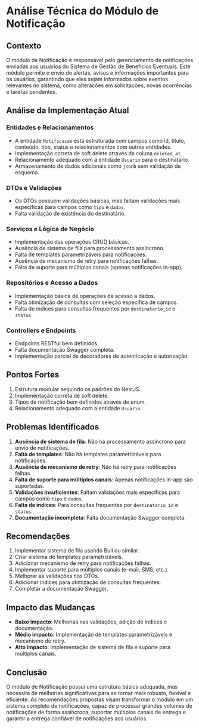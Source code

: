 # Análise Técnica do Módulo de Notificação

## Contexto

O módulo de Notificação é responsável pelo gerenciamento de notificações enviadas aos usuários do Sistema de Gestão de Benefícios Eventuais. Este módulo permite o envio de alertas, avisos e informações importantes para os usuários, garantindo que eles sejam informados sobre eventos relevantes no sistema, como alterações em solicitações, novas ocorrências e tarefas pendentes.

## Análise da Implementação Atual

### Entidades e Relacionamentos

- A entidade `Notificacao` está estruturada com campos como id, título, conteúdo, tipo, status e relacionamentos com outras entidades.
- Implementação correta de soft delete através da coluna `deleted_at`.
- Relacionamento adequado com a entidade `Usuario` para o destinatário.
- Armazenamento de dados adicionais como `jsonb` sem validação de esquema.

### DTOs e Validações

- Os DTOs possuem validações básicas, mas faltam validações mais específicas para campos como `tipo` e `dados`.
- Falta validação de existência do destinatário.

### Serviços e Lógica de Negócio

- Implementação das operações CRUD básicas.
- Ausência de sistema de fila para processamento assíncrono.
- Falta de templates parametrizáveis para notificações.
- Ausência de mecanismo de retry para notificações falhas.
- Falta de suporte para múltiplos canais (apenas notificações in-app).

### Repositórios e Acesso a Dados

- Implementação básica de operações de acesso a dados.
- Falta otimização de consultas com seleção específica de campos.
- Falta de índices para consultas frequentes por `destinatario_id` e `status`.

### Controllers e Endpoints

- Endpoints RESTful bem definidos.
- Falta documentação Swagger completa.
- Implementação parcial de decoradores de autenticação e autorização.

## Pontos Fortes

1. Estrutura modular seguindo os padrões do NestJS.
2. Implementação correta de soft delete.
3. Tipos de notificação bem definidos através de enum.
4. Relacionamento adequado com a entidade `Usuario`.

## Problemas Identificados

1. **Ausência de sistema de fila**: Não há processamento assíncrono para envio de notificações.
2. **Falta de templates**: Não há templates parametrizáveis para notificações.
3. **Ausência de mecanismo de retry**: Não há retry para notificações falhas.
4. **Falta de suporte para múltiplos canais**: Apenas notificações in-app são suportadas.
5. **Validações insuficientes**: Faltam validações mais específicas para campos como `tipo` e `dados`.
6. **Falta de índices**: Para consultas frequentes por `destinatario_id` e `status`.
7. **Documentação incompleta**: Falta documentação Swagger completa.

## Recomendações

1. Implementar sistema de fila usando Bull ou similar.
2. Criar sistema de templates parametrizáveis.
3. Adicionar mecanismo de retry para notificações falhas.
4. Implementar suporte para múltiplos canais (e-mail, SMS, etc.).
5. Melhorar as validações nos DTOs.
6. Adicionar índices para otimização de consultas frequentes.
7. Completar a documentação Swagger.

## Impacto das Mudanças

- **Baixo impacto**: Melhorias nas validações, adição de índices e documentação.
- **Médio impacto**: Implementação de templates parametrizáveis e mecanismo de retry.
- **Alto impacto**: Implementação de sistema de fila e suporte para múltiplos canais.

## Conclusão

O módulo de Notificação possui uma estrutura básica adequada, mas necessita de melhorias significativas para se tornar mais robusto, flexível e eficiente. As recomendações propostas visam transformar o módulo em um sistema completo de notificações, capaz de processar grandes volumes de notificações de forma assíncrona, suportar múltiplos canais de entrega e garantir a entrega confiável de notificações aos usuários.
